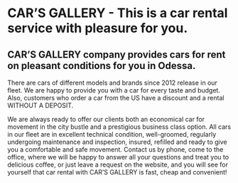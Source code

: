 # CAR’S GALLERY - This is a car rental service with pleasure for you.
## CAR’S GALLERY company provides cars for rent on pleasant conditions for you in  Odessa.

There are cars of different models and brands since 2012 release in our fleet. We are happy to provide you with a car for every taste and budget. Also, customers who order a car from the US have a discount and a rental WITHOUT A DEPOSIT.

We are always ready to offer our clients both an economical car for movement in the city bustle and a prestigious business class option. All cars in our fleet are in excellent technical condition, well-groomed, regularly undergoing maintenance and inspection, insured, refilled and ready to give you a comfortable and safe movement.
Contact us by phone, come to the office, where we will be happy to answer all your questions and treat you to delicious coffee, or just leave a request on the website, and you will see for yourself that car rental with CAR’S GALLERY is fast, cheap and convenient!
